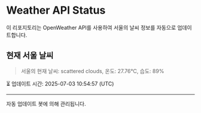 
# Weather API Status

이 리포지토리는 OpenWeather API를 사용하여 서울의 날씨 정보를 자동으로 업데이트합니다.

## 현재 서울 날씨
> 서울의 현재 날씨: scattered clouds, 온도: 27.76°C, 습도: 89%

⏳ 업데이트 시간: 2025-07-03 10:54:57 (UTC)

---
자동 업데이트 봇에 의해 관리됩니다.
